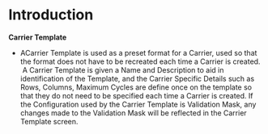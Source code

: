 # Introduction

**Carrier Template** 
- ACarrier Template is used as a preset format for a Carrier, used so that the format does not have to be recreated each time a Carrier is created.  A Carrier Template is given a Name and Description to aid in identification of the Template, and the Carrier Specific Details such as Rows, Columns, Maximum Cycles are define once on the template so that they do not need to be specified each time a Carrier is created. If the Configuration used by the Carrier Template is Validation Mask, any changes made to the Validation Mask will be reflected in the Carrier Template screen.
